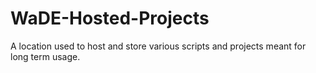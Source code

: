 # WaDE-Hosted-Projects
A location used to host and store various scripts and projects meant for long term usage.
